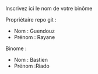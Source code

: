 Inscrivez ici le nom de votre binôme

Propriétaire repo git :

- Nom : Guendouz
- Prénom : Rayane

Binome :

- Nom : Bastien
- Prénom :Riado
